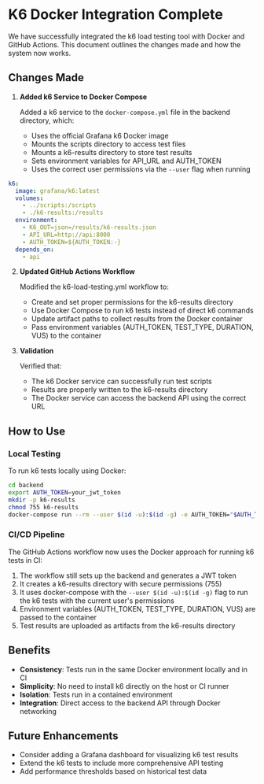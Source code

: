 # K6 Docker Integration Complete

We have successfully integrated the k6 load testing tool with Docker and GitHub Actions. This document outlines the changes made and how the system now works.

## Changes Made

1. **Added k6 Service to Docker Compose**

   Added a k6 service to the `docker-compose.yml` file in the backend directory, which:
   - Uses the official Grafana k6 Docker image
   - Mounts the scripts directory to access test files
   - Mounts a k6-results directory to store test results
   - Sets environment variables for API_URL and AUTH_TOKEN
   - Uses the correct user permissions via the `--user` flag when running

```yaml
k6:
  image: grafana/k6:latest
  volumes:
    - ../scripts:/scripts
    - ./k6-results:/results
  environment:
    - K6_OUT=json=/results/k6-results.json
    - API_URL=http://api:8000
    - AUTH_TOKEN=${AUTH_TOKEN:-}
  depends_on:
    - api
```

2. **Updated GitHub Actions Workflow**

   Modified the k6-load-testing.yml workflow to:
   - Create and set proper permissions for the k6-results directory
   - Use Docker Compose to run k6 tests instead of direct k6 commands
   - Update artifact paths to collect results from the Docker container
   - Pass environment variables (AUTH_TOKEN, TEST_TYPE, DURATION, VUS) to the container

3. **Validation**

   Verified that:
   - The k6 Docker service can successfully run test scripts
   - Results are properly written to the k6-results directory
   - The Docker service can access the backend API using the correct URL

## How to Use

### Local Testing

To run k6 tests locally using Docker:

```bash
cd backend
export AUTH_TOKEN=your_jwt_token
mkdir -p k6-results
chmod 755 k6-results
docker-compose run --rm --user $(id -u):$(id -g) -e AUTH_TOKEN="$AUTH_TOKEN" -e DURATION="30s" -e VUS="2" k6 run -e TEST_MODE=quick /scripts/k6-tests/k6-unified-test.js
```

### CI/CD Pipeline

The GitHub Actions workflow now uses the Docker approach for running k6 tests in CI:

1. The workflow still sets up the backend and generates a JWT token
2. It creates a k6-results directory with secure permissions (755)
3. It uses docker-compose with the `--user $(id -u):$(id -g)` flag to run the k6 tests with the current user's permissions
4. Environment variables (AUTH_TOKEN, TEST_TYPE, DURATION, VUS) are passed to the container
5. Test results are uploaded as artifacts from the k6-results directory

## Benefits

- **Consistency**: Tests run in the same Docker environment locally and in CI
- **Simplicity**: No need to install k6 directly on the host or CI runner
- **Isolation**: Tests run in a contained environment
- **Integration**: Direct access to the backend API through Docker networking

## Future Enhancements

- Consider adding a Grafana dashboard for visualizing k6 test results
- Extend the k6 tests to include more comprehensive API testing
- Add performance thresholds based on historical test data
